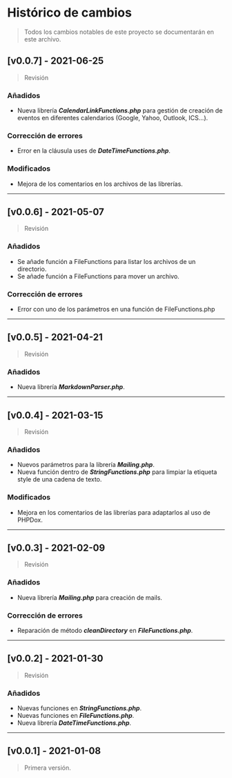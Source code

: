 # Histórico de cambios
>Todos los cambios notables de este proyecto se documentarán en este archivo.

## [v0.0.7] - 2021-06-25
>Revisión
### Añadidos
* Nueva librería ***CalendarLinkFunctions.php*** para gestión de creación de
  eventos en diferentes calendarios (Google, Yahoo, Outlook, ICS...).

### Corrección de errores
* Error en la cláusula uses de ***DateTimeFunctions.php***.

### Modificados
* Mejora de los comentarios en los archivos de las librerías.

---
## [v0.0.6] - 2021-05-07
>Revisión
### Añadidos
* Se añade función a FileFunctions para listar los archivos de un directorio.
* Se añade función a FileFunctions para mover un archivo.

### Corrección de errores
* Error con uno de los parámetros en una función de FileFunctions.php

---
## [v0.0.5] - 2021-04-21
>Revisión
### Añadidos
* Nueva librería ***MarkdownParser.php***.

---
## [v0.0.4] - 2021-03-15
>Revisión
### Añadidos
* Nuevos parámetros para la librería ***Mailing.php***.
* Nueva función dentro de ***StringFunctions.php*** para limpiar la etiqueta
  style de una cadena de texto.

### Modificados
* Mejora en los comentarios de las librerías para adaptarlos al uso de
  PHPDox.

---
## [v0.0.3] - 2021-02-09
>Revisión
### Añadidos
* Nueva librería ***Mailing.php*** para creación de mails.

### Corrección de errores
* Reparación de método ***cleanDirectory*** en ***FileFunctions.php***.

---
## [v0.0.2] - 2021-01-30
>Revisión
### Añadidos
* Nuevas funciones en ***StringFunctions.php***.
* Nuevas funciones en ***FileFunctions.php***.
* Nueva librería ***DateTimeFunctions.php***.

---
## [v0.0.1] - 2021-01-08
> Primera versión.
